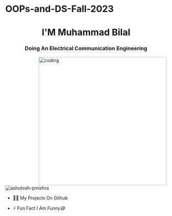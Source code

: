 # OOPs-and-DS-Fall-2023
<h1 align="center"> I'M Muhammad Bilal</h1>
<h3 align="center">Doing An Electrical Communication Engineering</h3>

<img align="right" alt="coding" width="400" src="https://user-images.githubusercontent.com/55389276/140866485-8fb1c876-9a8f-4d6a-98dc-08c4981eaf70.gif">

<p align="left"> <img src="https://komarev.com/ghpvc/?username=ashutosh-pmishra&label=Profile%20views&color=0e75b6&style=flat" alt="ashutosh-pmishra" /> </p>

- 👨‍💻 My Projects On Github

- ⚡ Fun Fact *I Am Funny😅*
